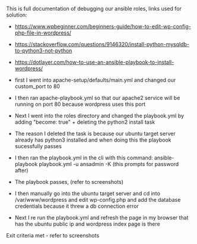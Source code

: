 This is full documentation of debugging our ansible roles, links used for solution:
- https://www.wpbeginner.com/beginners-guide/how-to-edit-wp-config-php-file-in-wordpress/
- https://stackoverflow.com/questions/9146320/install-python-mysqldb-to-python3-not-python
- https://dotlayer.com/how-to-use-an-ansible-playbook-to-install-wordpress/

- first I went into apache-setup/defaults/main.yml and changed our custom_port to 80 
- I then ran apache-playbook.yml so that our apache2 service will be running on port 80 because wordpress uses this port
- Next I went into the roles directory and changed the playbook.yml by adding "become: true" + deleting the python2 install task
- The reason I deleted the task is because our ubuntu target server already has python3 installed and when doing this the playbook sucessfully passes
- I then ran the playbook.yml in the cli with this command: ansible-playbook playbook.yml -u ansadmin -K (this prompts for password after)
- The playbook passes, (refer to screenshots)
- I then manually go into the ubuntu target server and cd into /var/www/wordpress and edit wp-config.php and add the database credentials because it threw a db connection error
- Next I re run the playbook.yml and refresh the page in my browser that has the ubuntu public ip and wordpress index page is there

Exit criteria met - refer to screenshots
